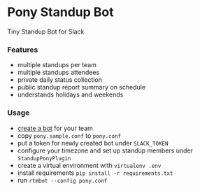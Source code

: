 # Pony Standup Bot
Tiny Standup Bot for Slack

### Features
* multiple standups per team
* multiple standups attendees
* private daily status collection
* public standup report summary on schedule
* understands holidays and weekends

### Usage
* [create a bot](https://my.slack.com/services/new/bot) for your team
* copy `pony.sample.conf` to `pony.conf`
* put a token for newly created bot under `SLACK_TOKEN`
* configure your timezone and set up standup members under `StandupPonyPlugin`
* create a virtual environment with `virtualenv .env`
* install requirements `pip install -r requirements.txt`
* run `rtmbot --config pony.conf`

